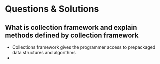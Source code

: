 # Questions & Solutions

## What is collection framework and explain methods defined by collection framework

- Collections framework gives the programmer access to prepackaged data structures and algorithms
- 
